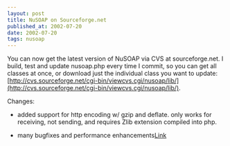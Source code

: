 ```yaml
---
layout: post
title: NuSOAP on Sourceforge.net
published_at: 2002-07-20
date: 2002-07-20
tags: nusoap
---
```


You can now get the latest version of NuSOAP via CVS at sourceforge.net. I build, test and update nusoap.php every time I commit, so you can get all classes at once, or download just the individual class you want to update:  
[http://cvs.sourceforge.net/cgi-bin/viewcvs.cgi/nusoap/lib/](http://cvs.sourceforge.net/cgi-bin/viewcvs.cgi/nusoap/lib/).  

Changes:  

- added support for http encoding w/ gzip and deflate. only works for receiving, not sending, and requires Zlib extension compiled into php.  

- many bugfixes and performance enhancements[Link](http://cvs.sourceforge.net/cgi-bin/viewcvs.cgi/nusoap/lib/)  